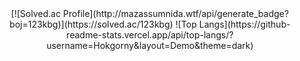 <div align=center>
[![Solved.ac Profile](http://mazassumnida.wtf/api/generate_badge?boj=123kbg)](https://solved.ac/123kbg)
![Top Langs](https://github-readme-stats.vercel.app/api/top-langs/?username=Hokgorny&layout=Demo&theme=dark)
</div>
